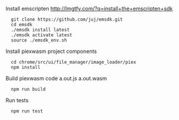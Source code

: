 Install emscripten http://lmgtfy.com/?q=install+the+emscripten+sdk

```shell
  git clone https://github.com/juj/emsdk.git
  cd emsdk
  ./emsdk install latest
  ./emsdk activate latest
  source ./emsdk_env.sh
```

Install piexwasm project components

```shell
  cd chrome/src/ui/file_manager/image_loader/piex
  npm install
```

Build piexwasm code a.out.js a.out.wasm

```shell
  npm run build
```

Run tests

```shell
  npm run test
```


